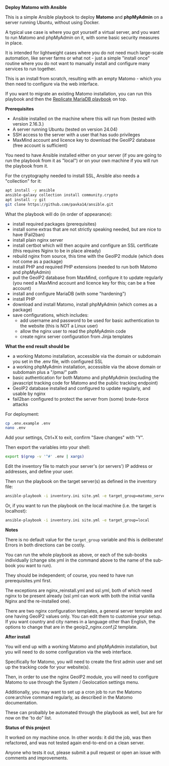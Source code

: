 **Deploy Matomo with Ansible**

This is a simple Ansible playbook to deploy **Matomo** and **phpMyAdmin** on a server running Ubuntu, without using Docker.

A typical use case is where you got yourself a virtual server, and you want to run Matomo and phpMyAdmin on it, 
with some basic security measures in place. 

It is intended for lightweight cases where you do not need much large-scale automation, like server farms or what not - 
just a simple "install once" routine where you do not want to manually install and configure many services to run together.

This is an install from scratch, resulting with an empty Matomo - which you then need to configure via the web interface.

If you want to migrate an existing Matomo installation, you can run this playbook and then the [Replicate MariaDB playbook](../replicate_mariadb/replicate_db.md) on top.

**Prerequisites**
 - Ansible installed on the machine where this will run from (tested with version 2.16.3.)
 - A server running Ubuntu (tested on version 24.04)
 - SSH access to the server with a user that has sudo privileges
 - MaxMind account and licence key to download the GeoIP2 database (free account is sufficient)

You need to have Ansible installed either on your server (if you are going to run the playbook from it as "local") 
or on your own machine if you will run the playbook from it.

For the cryptography needed to install SSL, Ansible also needs a "collection" for it:
```bash
apt install -y ansible
ansible-galaxy collection install community.crypto
apt install -y git
git clone https://github.com/pavka14/ansible.git
```
What the playbook will do (in order of appearance):
 - install required packages (prerequisites)
 - install some extras that are not strictly speaking needed, but are nice to have (Fail2ban)
 - install plain nginx server
 - install certbot which will then acquire and configure an SSL certificate (this requires Nginx to be in place already)
 - rebuild nginx from source, this time with the GeoIP2 module (which does not come as a package)
 - install PHP and required PHP extensions (needed to run both Matomo and phpMyAdmin)
 - pull the GeoIP2 database from MaxMind, configure it to update regularly (you need a MaxMind account and licence key for this; can be a free account)
 - install and configure MariaDB (with some "hardening")
 - install PHP
 - download and install Matomo, install phpMyAdmin (which comes as a package)
 - save configurations, which includes:
   - add username and password to be used for basic authentication to the website (this is NOT a Linux user)
   - allow the nginx user to read the phpMyAdmin code
   - create nginx server configuration from Jinja templates

**What the end result should be**
 - a working Matomo installation, accessible via the domain or subdomain you set in the .env file, with configured SSL
 - a working phpMyAdmin installation, accessible via the above domain or subdomain plus a "/pma/" path
 - basic authentication for both Matomo and phpMyAdmin (excluding the javascript tracking code for Matomo and the public tracking endpoint)
 - GeoIP2 database installed and configured to update regularly, and usable by nginx
 - fail2ban configured to protect the server from (some) brute-force attacks

For deployment:
```bash
cp .env.example .env
nano .env
```
Add your settings, Ctrl+X to exit, confirm "Save changes" with "Y".

Then export the variables into your shell:

```bash
export $(grep -v '^#' .env | xargs)
```

Edit the inventory file to match your server's (or servers') IP address or addresses, and define your user.

Then run the playbook on the target server(s) as defined in the inventory file:
```bash
ansible-playbook -i inventory.ini site.yml -e target_group=matomo_servers
```

Or, if you want to run the playbook on the local machine (i.e. the target is localhost):
```bash
ansible-playbook -i inventory.ini site.yml -e target_group=local
```

**Notes**

There is no default value for the `target_group` variable and this is deliberate! Errors in both directions can be costly.

You can run the whole playbook as above, or each of the sub-books individually (change site.yml in the command above to the name of the sub-book you want to run).

They should be independent; of course, you need to have run prerequisites.yml first.

The exceptions are nginx_reinstall.yml and ssl.yml, both of which need nginx to be present already (ssl.yml can work with both the initial vanilla Nginx and the re-installed one).

There are two nginx configuration templates, a general server template and one having GeoIP2 values only. You can edit them to customise your setup. 
If you want country and city names in a language other than English, the options to change that are in the geoip2_nginx.conf.j2 template.

**After install**

You will end up with a working Matomo and phpMyAdmin installation, but you will need to do some configuration via the web interface.

Specifically for Matomo, you will need to create the first admin user and set up the tracking code for your website(s). 

Then, in order to use the nginx GeoIP2 module, you will need to configure Matomo to use through the System / Geolocation settings menu.

Additionally, you may want to set up a cron job to run the Matomo core:archive command regularly, as described in the Matomo documentation.

These can probalbly be automated through the playbook as well, but are for now on the 'to do" list.

**Status of this project**

It worked on my machine once. In other words: it did the job, was then refactored, and was not tested again end-to-end on a clean server.

Anyone who tests it out, please submit a pull request or open an issue with comments and improvements.